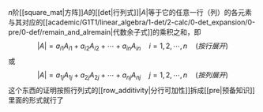 $n$阶[[square_mat|方阵]]$A$的[[det|行列式]]$|A|$等于它的任意一行（列）的各元素与其对应的[[academic/G1T1/linear_algebra/1-det/2-calc/0-det_expansion/0-pre/0-def/remain_and_alremain|代数余子式]]的乘积之和，即
$$
|A|=a_{i1}A_{i1}+a_{i2}A_{i2}+\cdots+a_{in}A_{in}\quad i=1,2,\cdots,n\quad(按行展开)
$$
或
$$
|A|=a_{1j}A_{1j}+a_{2j}A_{2j}+\cdots+a_{nj}A_{nj}\quad j=1,2,\cdots,n\quad(按列展开)
$$
这个东西的证明按照行列式的[[row_additivity|分行可加性]]拆成[[pre|预备知识]]里面的形式就行了